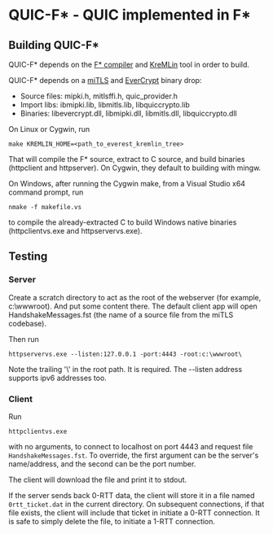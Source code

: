 # QUIC-F* - QUIC implemented in F*

## Building QUIC-F*
QUIC-F* depends on the [F* compiler](https://github.com/FStarLang/FStar) and [KreMLin](https://github.com/FStarLang/kremlin) tool in order to build.

QUIC-F* depends on a [miTLS](https://github.com/project-everest/mitls-fstar) and [EverCrypt](https://github.com/project-everest/hacl-star) binary drop:
* Source files: mipki.h, mitlsffi.h, quic_provider.h
* Import libs: ibmipki.lib, libmitls.lib, libquiccrypto.lib
* Binaries: libevercrypt.dll, libmipki.dll, libmitls.dll, libquiccrypto.dll

On Linux or Cygwin, run
```
make KREMLIN_HOME=<path_to_everest_kremlin_tree>
```
That will compile the F* source, extract to C source, and build binaries (httpclient and httpserver).  On Cygwin, they default to building with mingw.

On Windows, after running the Cygwin make, from a Visual Studio x64 command prompt, run
```
nmake -f makefile.vs
```
to compile the already-extracted C to build Windows 
native binaries (httpclientvs.exe and httpservervs.exe).

## Testing
### Server
Create a scratch directory to act as the root of the webserver (for example, c:\wwwroot).  And put some content there.  The default client app will open HandshakeMessages.fst (the name of a source file from the miTLS codebase).

Then run
```
httpservervs.exe --listen:127.0.0.1 -port:4443 -root:c:\wwwroot\
```
Note the trailing '\\' in the root path.  It is required.  The --listen address supports ipv6 addresses too.

### Client
Run
```
httpclientvs.exe
```
with no arguments, to connect to localhost on port 4443 and request file `HandshakeMessages.fst`.  To override, the first argument can be the server's name/address, and the second can be the port number.

The client will download the file and print it to stdout.

If the server sends back 0-RTT data, the client will store it in a file named `0rtt_ticket.dat` in the current directory.  On subsequent connections, if that file exists, the client will include that ticket in initiate a 0-RTT connection.  It is safe to simply delete the file, to initiate a 1-RTT connection.

